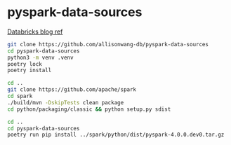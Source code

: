 # pyspark-data-sources

[Databricks blog ref](https://www.databricks.com/blog/simplify-data-ingestion-new-python-data-source-api)

```bash
git clone https://github.com/allisonwang-db/pyspark-data-sources
cd pyspark-data-sources
python3 -m venv .venv
poetry lock
poetry install
```

```bash
cd ..
git clone https://github.com/apache/spark
cd spark
./build/mvn -DskipTests clean package
cd python/packaging/classic && python setup.py sdist
```

```bash
cd ..
cd pyspark-data-sources
poetry run pip install ../spark/python/dist/pyspark-4.0.0.dev0.tar.gz
```

